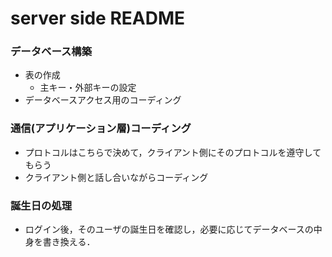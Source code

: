 # server side README

### データベース構築

* 表の作成
    * 主キー・外部キーの設定
* データベースアクセス用のコーディング

### 通信(アプリケーション層)コーディング

* プロトコルはこちらで決めて，クライアント側にそのプロトコルを遵守してもらう
* クライアント側と話し合いながらコーディング

### 誕生日の処理

* ログイン後，そのユーザの誕生日を確認し，必要に応じてデータベースの中身を書き換える．
